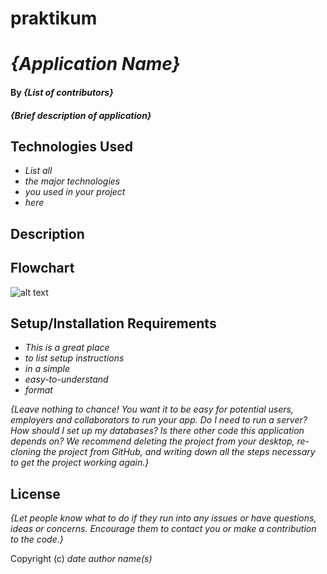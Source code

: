 # praktikum
# _{Application Name}_

#### By _**{List of contributors}**_

#### _{Brief description of application}_

## Technologies Used

* _List all_
* _the major technologies_
* _you used in your project_
* _here_

## Description


## Flowchart
![alt text](https://viewer.diagrams.net/?tags=%7B%7D&highlight=0000ff&edit=_blank&layers=1&nav=1&title=Flowchart%20Postest%201.drawio#R%3Cmxfile%3E%3Cdiagram%20name%3D%22Page-1%22%20id%3D%22fkqgOC8oUyssvXZaXFw-%22%3E7V1bV%2BM4Ev41OWf3ITm%2B23kkBGh6oZtp2AH6pY%2BSCEcdxwqOA2R%2B%2FUi%2BJLZV1gRiOxeGB7Bl2Zar6ivVTaKln07fLgI0G1%2FTEfZamjJ6a%2Bn9lqY5jsJ%2B84Zl3GB0rbjBDcgoblLXDbfkL5w0Jve5CzLC81zHkFIvJLN845D6Ph6GuTYUBPQ13%2B2Jevm3zpCLhYbbIfLE1nsyCsfJZ5nKuv0LJu44fbOqJFemKO2cNMzHaERfM036WUs%2FDSgN46Pp2yn2OO1SusT3nZdcXQ0swH64yQ2eO3Qm99dXPeVpbD1bljt5vmob8VNekLdIPjgZbLhMKYBHjCDJKQ3CMXWpj7yzdWsvoAt%2FhPlrFHa27nNF6Yw1qqzxNw7DZcJdtAgpaxqHUy%2B5Kn5K8nVzugiGKSeWF%2FrF9y9neN51fwSTv%2Bz%2F9Wg7FQkUuDiU9Es%2Bi39L5gUJoS4wneIwWLIOAfZQSF7yzEeJDLmrfmsys4OE0iVskow6Q%2FVb9gWhQPp5GNDJSu60PNGYPM14v%2Bmby5HXefLo63DMHtOZ84f94n1exyTEtzMU0fCVdZMR%2BwUHIX6Tkie52k1EOsF0KuGva4CsYDDOgMNStqfnZHB3%2FvXh7sFa9hfeZKgMz837tu28T4x96nO5HS6Cl0hs1SqE%2BIn6YXJR5ayKuJA0OOwc%2B6PMGSiPIFuysg1%2Fvb2lLCe33lDCXr1ismrkuaw6BfbF4EzuKnBwNYyPMzV93VEy9R8Vm9YU87dSZJrAIuLPFlyIfDRFLe10woYxF%2FVaoroYYZDnYY8yDTYtaDdB9c1wQNiocVC88WZ9AVR4ayHgD0bBMMfQ%2BFjpaHo1utE086hRAOVo16QcwSleNQ98jrdEKMAfauzVJG8JZGdvUqIjpUc9hg7LY5%2FTGwTsyOVH2ur6HRosfFfsoa96XJEpB5Yyxy4JiQs8TWByHgcQUjLsQoM59RYhPlnDJQ8eAwRp9QCyjAYBZFoP1%2FRrt31ufJ%2FRn%2BGtcvvzrq29E0AHOxFJUZWF3%2BO5fvZ7MfjjfIKC%2Fz%2F87ve879226jSENukwM0yii2gqstCUy7Y%2FmMfWLxMT63nBva7eDfHImLUMkO8ufD7WBeKwU5bxH%2BK7hDcjf4S4tJEwQqXywqAxxf6SN%2F5n%2Bt%2BWfrJ%2B5uFMdlmRqmjyK5iMtiliV4M8g9UsuY1cjK%2Bpbdy%2FnOoD%2F00%2FCUjv9fR729zFXPc%2BsOI3Ej5EbDGTs8fkOfy4%2F5aMIzpZZk4yohC1fQz0oFVpAaAHyWs0hHnw5bYA%2BXPkzTHI8Ss0wF5hivOI67PjISNPhCcu52SIvJPkwpSMRrFAYIYcNIiexyk94z5P9DVmr2X2Cxy3VrwQgLOKUyUPa6185yyXygW5FHhtpWMYDNVZ9KVhho%2F6gWkX%2BvQ0x9u6eOA3qdYu0MnoHCwzgOOnjymu%2BMkactFZirkmpuDt0KgqsJA0A0dVxONdsDhSOMaiK8Ojpdt5S9bYDo7pkwt3VIJOqdhl%2BHk%2FJoxQmvLt8pr9HiFuHN1cfuMmFA4WM24PXTLuuYx%2FFcUyR3hI5oT6JebOxowWcFfKOivPNc0B%2FA8TsmHM2sKbXYERUr15sA6IJMK1QSjMasoYkQ4TiIXF%2BI0wc8oBw32KQ3ESKgBUMSLWbdChLzdaIVcx4xqGZIQmcSf2rAP37irSjAXvzgTyPqB3V0wcVGdxODu1H1cnj3ljshL78SNe4ce0rsSU3CCzWmIHNWRyijmiQYA5cHcQ%2B6wBcZqdh5wB6c66Uq0wxXcSUFm7bI1ALgO4Nfxqhxzg5dWY7z0JArTMdEicqFK%2FQysof6tQbSLvXihOYQfx%2Bz%2FqsGhe%2F2Hw7PZ7RnDf956vTzRVa%2BufxEwGw%2B%2B6KD1wmL6pGMFPQi%2F%2FHJo2uX4Kbn33ZIq%2FBgCLHrGYHz60CEG5NMoCBKpjaDmQ7FXADmSfsVvlv3%2Fxuk2hCFKzqfQ0%2BHIxqfmNHjwQy4VWBkRTTZ33BIj6HuFQJmHZWMMTJ0WSz%2BRNvFVRs2UBGcam7iwnfjv2G094d2P2FrFg7e7GtQQ0gJ4uTq%2F1B%2FmMilxZ0%2B6oee1rQ2WMKhToUyswrkG2vrMa97gMGGdTA0ZrSG2CbxfV5vIIDJhyaZTpTd3cdz0p1mD9CygRUE3FzcG3i2HzI7BDyoVR6hBYmpObkvbJH5CJWNEO4dbClI7YbztrLygCX%2BuxFyqwD6yu3cmnLZxU2%2B3OPPgsaUBJ3GIDddZUGaJ0lEAWkIkv4n9D4rsuiVOBgYiIQ8gnVZQYtArRbahcUE3T8VVHt8GYzX4sh3tn1PqD4ZEqsaltamo0tVpFOswMe2dj0kpL6qPH2wLDDzR1ZCtOxxbWomgdcRZzVo1ZjBlmXVzQ933W2gdEbVx1X8%2Fiv66ldpTMj1YQJLMgHfE4q1gLKCVHCXL1jipGpg8Ut2ahysKxbAizjSJW9NHEeTF1vSI37YbOSRgZ6P0BDUM6BXyzkBZ4kJo%2BzF25QS4%2Bjf0sGggKYGWYmDWxwMyzoAtk3SGzpIo6F8nSmuJasmp8qXixuLZB6JVTd0QCxpOYs0yJ8VdVQfHCgvIutGiytnUj8KIvUeb3fdqqcPrRAGcLJlNT5T%2FSYUpxUZ1iEsFD%2FTbfAeRXgJ8wozKnaS2Fd2wOEGw5ASFdACDduvChi7b0ceID%2FHpzQ3g0hQ6YRUcZWpVIYyl%2BlI6iK1YOP1umLupcjAF%2FoWgBP8JLaz434poKMMBMErODx1DeJBFIWTpD6RYq%2F7etb1qCN9SHOZGbl7kqi3RpebLdArdF%2BVJxqIuXdBHd1INZF2WYekfP18kYUMBWXcedcqa6XpspIg8oHeEqgFUVcoUlyeX2SxNuQHTre0uSbT3vNqYri6oqMpaRRLp46MR3J3wtZLKNxIikOSDkM1LyK3wrmDlTDYgHsfS0Sms%2Bi1ZUinVaAzScuJHItofU4yERXq5FfObLIK8FVWzlWhLtcx4%2Fv2R7mIPIPFW1xrMgOYYNJHchf6qKEA%2BsxD5LqUq51bZBtLukproZ6050p45qrZFhacWSyBVMmlhuBNIcCD1%2FIlgAFVzlhuquYAEEp49i2weJPMq8HkPv5rdh2XLbh0rdHPrSHzgq%2FnX7Y3J5%2BeWlN%2Fn958Vutkgqy7Guru1wUcemWASp2dSiDtkggR07Uo90tU8HOfR9OngJv2l21z8b7NuhKh3dEacvVastjXTMOxP%2FI2a0Tf3Hpmr2pKMs3bkjwc6h%2BEtVYEsXE04WgCdoH5zaivPE1F7tyPnIJgy7q5DVRLTtdgVN%2BarHxnK2Oy8m0a18qMEBcFRXMQlooOx4DW%2Bd0dKPgancjNvbyKdu5QPxVUc%2BZSSRRj6v6ZjyEOYUzReTCYo3z42Cof9GOBuNcGqOWozmaOBO2lpHA7SP%2FX7tw07X%2F8wmlrn1fwTSz%2F4G%3C%2Fdiagram%3E%3Cdiagram%20id%3D%22b6Wltc7xfAsCqXekHHZB%22%20name%3D%22Page-2%22%3E7VpZd9o4FP41nNM%2BmOMFG3hkSdJk0k6aZKZNX3JkLGxNZcuR5QD99SNZMl6hpIGQaebJ0tV%2B7%2F3uIrljTcLlGQVx8JF4EHdM3Vt2rGnHNA1H1%2FlHUFaSohnDgaT4FHmqV0G4QT%2BgIqqBfoo8mFQ6MkIwQ3GVOCNRBGesQgOUkkW125zg6qox8GGDcDMDuEn9gjwWSOrA1gv6B4j8IF%2FZyE8cgryzIiQB8MiiRLJOOtaEEsJkKVxOIBbcy%2Fkix51uaF1vjMKI7TLgq34%2Fd9m3b2ShWSfe5Qf3cuxoRl9O8whwqk6sdstWOQugxzmiqhGJ%2BGdMKAuITyKALwmJOd3gxH8gYyslQZAywkkBC7FqnZOIqUaDn32cMEBzwoDXYeSVarOUPkJPDZU7EtvYeHRFSkhKZ3DbeZX28cV9yLZ0LImIKzckIWR0xQdSiAFDj9WdAKVk%2FrpfIQdeUKJ4ilgGDbG4IPLT6J6m%2FMtbMiLfo%2FOQCgUaYxTyXXAOQB8x5IOipSFPStLIWzN3ESAGb2KQsW3BUVwVG3ATglMGR3SWS09Qi1ovkyUl39f4MGvSttabeISUweV2ITZZrgbYQ1sOUabEsHRFWBTANHoKbUEJlD37%2BWI6u%2FBvk7OL2080OPemV%2BHDLLrWdsJKRZUL3uu%2FBiPOLLr6KsZ37bx6p6bLKtNlpbZStafBb4%2BIy83fzxFnHhNx%2BTYrhtDBTLGuIuUcWaJBSzKujXgHYxAvM94VyHN88UVRnIoZ5pgA8QW4BtWJ4A%2BKfB9tJrcAHMtFTuUG5VoNjeRuJxZFLjuAMcTEpyCs6lQTvjGkiPMV0vrAq6Kh1XJUbUvJTGQ6J8t619yXScjRnpuEnt7vNo2C6bQYBcM2u3uwC%2B3KZPySV92vpTge4s1dEd87KuLNhpBwCpJ7hU7pYPnip2amcC2wzagtuP1N%2FO1gjaUcXutwvuxxbfswHvfixx%2Fe5y%2FRYmTcDjV6Hj%2BkFtPsrTgqUHJSUN%2Biz%2B3tikD7mQjMho4oBatSh5igiCWlma8EodAsx6npVb9XS11qA3qWvnUAL8g9FIq1PswzDESvYSACkCBcMQ6WMgNl01E2C0e2Bb3D2YL%2BC9oCYp3eX1j6RYqN0cndyenfq8DWmvb7LTlZuwnxVi5tEOwL%2BVi7ISOSymC4CJMfuZKHkJM8QIUj7fTHlWS3L7DGQ84EutlI4HGcBbKjBGTWI%2BxMzM7YqoTfWYTs0iI4dkAoQBa5SfyfCpbLeubsB9Pm0OjaThXUA6MJarO%2Fxn4lfs5jgecoDR2er66X51rsnt3%2B9dlb2PH0SuMBzNsAdvvp%2B01gt3ccvhCy21dvOsc7mLTK6RK4ENc8G0Z%2BxMszzp4MHkKT0QzgkWoIkefJ4A1yIAA3m0%2BIUsUWfHJ73LGnT4GGuiJWk3XWF7NlKW1RyI1A0rtGBUWaqj4tiCqCnrwLmc8TrgF1ST0tsmk%2FUNMs%2F4%2BwZsdNBvSFEOY0hPSJ%2FKYA25CGqOk17gSdV4%2Bp5ksKmovDI4wClTLkWUM96miEFOV4Q4Uk4dIXT2zdOSaLWcCh0vXgDCWIRBuiiwOEDEbP6A761ZDBslvyAL3twm0fAUPrpUBvq%2FF6g5cCW%2BKFV3spYAzNqmId%2FVJgKxd3f5lzCQbbkpLKnUI1P3nXEzcM79WVQhwgVaL5LEkMok7b00Ru7jXlCMT7hAsSiFHmycVsJEEssx6jimxFGxMYEGRueXswlMQZwYSq3r77rt%2BXDxQDQ32d97Jf9ioyByHCK9mbZ3UAy04JiBIt4WnRXC0El6y8RQznkkl8s7PvfgZSrbawKS4ZxGTlgly7%2FvBilR5JJKs2PJK89LXMvuyxXoOA7bQ8iQ6sbr8lgesfyhwfIZZ8GWMMl4iVFuG1u3x9Xi6WEJV8hT0a8PX%2FLwc34M%2BKW1sev35iIW%2BBm4qGHW1kxRCKO5%2F8geaV3LnuCdxW3b9ZLeA2db3rmIcBd7t03%2FTlTNvDypZs4GgQbF7ONKWUhwhZ9ni1jgamLmGMhC0pYxYVtKUmPKm6Aj6cyPRP%2BOqaiNd3mfah8pJ%2BIy8xWvKSweBAaQn5eH1NJxePD4g%2B%2FMmmY%2Bf2Mnkz7xOth9%2FVV8k%2F3V4AKNt2WRJRMzv%2FjXDi5EOOA5KNz1MVCdwI%2Fu3piiRT9%2FtNbv8QTnugd60ak4eDHW9InKczmVeLP4hljlv8iG2d%2FAs%3D%3C%2Fdiagram%3E%3C%2Fmxfile%3Eraw=true)
  
## Setup/Installation Requirements

* _This is a great place_
* _to list setup instructions_
* _in a simple_
* _easy-to-understand_
* _format_

_{Leave nothing to chance! You want it to be easy for potential users, employers and collaborators to run your app. Do I need to run a server? How should I set up my databases? Is there other code this application depends on? We recommend deleting the project from your desktop, re-cloning the project from GitHub, and writing down all the steps necessary to get the project working again.}_

## License

_{Let people know what to do if they run into any issues or have questions, ideas or concerns.  Encourage them to contact you or make a contribution to the code.}_

Copyright (c) _date_ _author name(s)_
